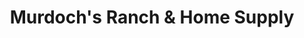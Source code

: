 ---
title: "Murdoch's Ranch & Home Supply"
url: /laramie/murdochs-ranch-und-home-supply/
shop: Warenhaus
---